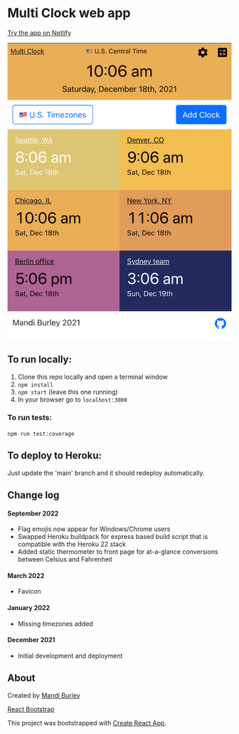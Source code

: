 # Multi Clock web app

[Try the app on Netlify](https://lotsa-clocks.netlify.app/)

<img src="https://github.com/manderly/multi-clock/blob/main/screenshots/december-2021.png" width="600">

## To run locally:

1. Clone this repo locally and open a terminal window
2. ```npm install```
3. ```npm start``` (leave this one running)
4. In your browser go to ```localhost:3000```

### To run tests:

```npm run test:coverage```

## To deploy to Heroku:

Just update the 'main' branch and it should redeploy automatically.

## Change log

#### September 2022
* Flag emojis now appear for Windows/Chrome users
* Swapped Heroku buildpack for express based build script that is compatible with the Heroku 22 stack 
* Added static thermometer to front page for at-a-glance conversions between Celsius and Fahrenheit 

#### March 2022
* Favicon

#### January 2022
* Missing timezones added

#### December 2021
* Initial development and deployment

## About

Created by [Mandi Burley](https://majoh.dev)

[React Bootstrap](https://react-bootstrap.github.io/getting-started/introduction/)

This project was bootstrapped with [Create React App](https://github.com/facebook/create-react-app).

